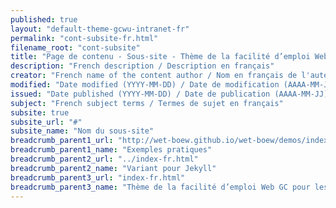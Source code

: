 ```yaml
---
published: true
layout: "default-theme-gcwu-intranet-fr"
permalink: "cont-subsite-fr.html"
filename_root: "cont-subsite"
title: "Page de contenu - Sous-site - Thème de la facilité d’emploi Web GC pour les sites intranet"
description: "French description / Description en français"
creator: "French name of the content author / Nom en français de l'auteur du contenu"
modified: "Date modified (YYYY-MM-DD) / Date de modification (AAAA-MM-JJ)"
issued: "Date published (YYYY-MM-DD) / Date de publication (AAAA-MM-JJ)"
subject: "French subject terms / Termes de sujet en français"
subsite: true
subsite_url: "#"
subsite_name: "Nom du sous-site"
breadcrumb_parent1_url: "http://wet-boew.github.io/wet-boew/demos/index-fra.html"
breadcrumb_parent1_name: "Exemples pratiques"
breadcrumb_parent2_url: "../index-fr.html"
breadcrumb_parent2_name: "Variant pour Jekyll"
breadcrumb_parent3_url: "index-fr.html"
breadcrumb_parent3_name: "Thème de la facilité d’emploi Web GC pour les sites intranet"
---
```


